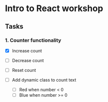 # Intro to React workshop

## Tasks

### 1. Counter functionality

- [x] Increase count
- [ ] Decrease count
- [ ] Reset count
- [ ] Add dynamic class to count text

  - [ ] Red when number < 0
  - [ ] Blue when number >= 0
